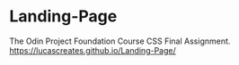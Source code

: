 # Landing-Page
The Odin Project Foundation Course CSS Final Assignment. 
https://lucascreates.github.io/Landing-Page/
